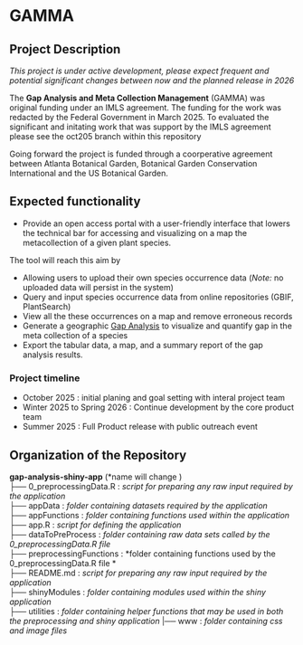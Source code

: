 # GAMMA 

##  Project Description 

*This project is under active development, please expect frequent and potential significant changes between now and the planned release in 2026*

The **Gap Analysis and Meta Collection Management** (GAMMA) was original funding under an IMLS agreement. The funding for the work was redacted by the Federal Government in March 2025. 
To evaluated the significant and initating work that was support by the IMLS agreement please see the oct205 branch within this repository 

Going forward the project is funded through a coorperative agreement between Atlanta Botanical Garden, Botanical Garden Conservation International and the US Botanical Garden. 


## Expected functionality 

- Provide an open access portal with a user-friendly interface that lowers the technical bar for accessing and visualizing on a map the metacollection of a given plant species. 


The tool will reach this aim by 

- Allowing users to upload their own species occurrence data (*Note:* no uploaded data will persist in the system)
- Query and input species occurrence data from online repositories (GBIF, PlantSearch)
- View all the these occurrences on a map and remove erroneous records 
- Generate a geographic [Gap Analysis](https://github.com/CIAT-DAPA/GapAnalysis) to visualize and quantify gap in the meta collection of a species 
- Export the tabular data, a map, and a summary report of the gap analysis results. 


### Project timeline 
- October 2025 : initial planing and goal setting with interal project team
- Winter 2025 to Spring 2026 : Continue development by the core product team 
- Summer 2025 : Full Product release with public outreach event 


## Organization of the Repository

**gap-analysis-shiny-app** (*name will change )   
├── 0_preprocessingData.R :  *script for preparing any raw input required by the application*    
├── appData : *folder containing datasets required by the application*     
├── appFunctions : *folder containing functions used within the application*     
├── app.R : *script for defining the application*     
├── dataToPreProcess : *folder containing raw data sets called by the 0_preprocessingData.R file*     
├── preprocessingFunctions : *folder containing functions used by the 0_preprocessingData.R file *     
├── README.md : *script for preparing any raw input required by the application*     
├── shinyModules :  *folder containing modules used within the shiny application*     
├── utilities :  *folder containing helper functions that may be used in both the preprocessing and shiny application* 
|── www : *folder containing css and image files*     

